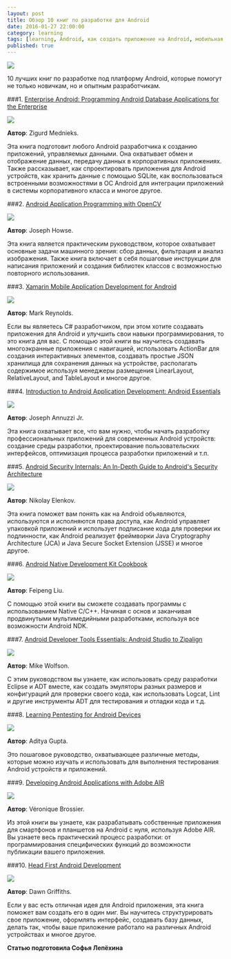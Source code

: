 ```yaml
---
layout: post
title: Обзор 10 книг по разработке для Android
date: 2016-01-27 22:00:00
category: learning
tags: [learning, Android, как создать приложение на Android, мобильная разработка, programming, книги по Android, обучение программированию, изучение программирования, список литературы по программированию, лучшие книги для работы на Android, книги по программированию]
published: true
---
```


<img src="http://files.vividscreen.info/soft/0343e0e7f2f37aeb23ac5e55e2615c28/Android-Tech-Background-2880x1920.jpg" class="img-responsive" /><br />

10 лучших книг по разработке под платформу Android, которые помогут не только новичкам, но и опытным разработчикам.

<!-- more -->


###1. [Enterprise Android: Programming Android Database Applications for the Enterprise](http://www.amazon.com/Enterprise-Android-Programming-Database-Applications/dp/1118183495/ref=sr_1_1?ie=UTF8&qid=1453798642&sr=8-1&keywords=Enterprise+Android)

<img src="img/Enterprise-Android-Programming-Android-Database-Applications-for-the-Enterprise1118183495.jpg" class="img-responsive" /><br />

**Автор**: Zigurd Mednieks. 

Эта книга подготовит любого Android разработчика к созданию приложений, управляемых данными. Она охватывает обмен и отображение данных, передачу данных в корпоративных приложениях. Также рассказывает, как спроектировать приложения для Android устройств, как хранить данные с помощью SQLite, как воспользоваться встроенными возможностями в ОС Android для интеграции приложений в системы корпоративного класса и многое другое.

###2. [Android Application Programming with OpenCV](http://www.amazon.com/Android-Application-Programming-OpenCV-Joseph-ebook/dp/B00FF8OL8Y/ref=sr_1_1?ie=UTF8&qid=1453798724&sr=8-1&keywords=Android+Application+Programming+with+OpenCV)

<img src="img/7540a50ab78cf65278be2d220882d6dabf6d658c.jpg" class="img-responsive" /><br />

**Автор**: Joseph Howse. 

Эта книга является практическим руководством, которое охватывает основные задачи машинного зрения: сбор данных, фильтрация и анализ изображения. Также книга включает в себя пошаговые инструкции для написания приложений и создания библиотек классов с возможностью повторного использования.

###3. [Xamarin Mobile Application Development for Android](http://www.amazon.com/Xamarin-Mobile-Application-Development-Android/dp/1783559160/ref=sr_1_2?ie=UTF8&qid=1453798745&sr=8-2&keywords=Xamarin+Mobile+Application+Development+for+Android)

<img src="img/1cc451c66e7a2952a11724c6b24a460e.jpg" class="img-responsive" /><br />

**Автор**: Mark Reynolds. 

Если вы являетесь C# разработчиком, при этом хотите создавать приложения для Android и улучшить свои навыки программирования, то это книга для вас. С помощью этой книги вы научитесь создавать многоэкранные приложения с навигацией, использовать ActionBar для создания интерактивных элементов, создавать простые JSON хранилища для сохранения данных на устройстве, располагать содержимое используя менеджеры размещения LinearLayout, RelativeLayout, and TableLayout и многое другое.

###4. [Introduction to Android Application Development: Android Essentials](http://www.amazon.com/Introduction-Android-Application-Development-Essentials/dp/0321940261/ref=sr_1_1?ie=UTF8&qid=1453798767&sr=8-1&keywords=Introduction+to+Android+Application+Development%2C+4th+Edition) 

<img src="img/Lymrs9IZJH.png" class="img-responsive" /><br />

**Автор**: Joseph Annuzzi Jr. 

Эта книга охватывает все, что вам нужно, чтобы начать разработку профессиональных приложений для современных Android устройств: создание среды разработки, проектирование пользовательских интерфейсов, оптимизация процесса разработки приложений и т.п. 

###5. [Android Security Internals: An In-Depth Guide to Android's Security Architecture](http://www.amazon.com/Android-Security-Internals--Depth-Architecture/dp/1593275811/ref=sr_1_1?ie=UTF8&qid=1453798815&sr=8-1&keywords=Android+Security+Internals)

<img src="img/orm_front_cover.jpg" class="img-responsive" /><br />

**Автор**: Nikolay Elenkov. 

Эта книга поможет вам понять как на Android объявляются, используются и исполняются права доступа, как Android управляет упаковкой приложений и использует подписание кода для проверки их подлинности, как Android реализует фреймворки Java Cryptography Architecture (JCA) и Java Secure Socket Extension (JSSE) и многое другое.

###6. [Android Native Development Kit Cookbook](http://www.amazon.com/Android-Native-Development-Kit-Cookbook/dp/1849691509/ref=sr_1_1?ie=UTF8&qid=1453798542&sr=8-1&keywords=Android+Native+Development+Kit+Cookbook) 

<img src="img/101244.jpg" class="img-responsive" /><br />

**Автор**: Feipeng Liu. 

С помощью этой книги вы сможете создавать программы с использованием Native C/C++. Начиная с основ и заканчивая продвинутыми мультимедийными разработками, используя все возможности Android NDK. 

###7. [Android Developer Tools Essentials: Android Studio to Zipalign](http://www.amazon.com/Android-Developer-Tools-Essentials-Zipalign/dp/1449328210/ref=sr_1_1?ie=UTF8&qid=1453798569&sr=8-1&keywords=Android+Developer+Tools+Essentials) 

<img src="img/1419906986.jpg" class="img-responsive" /><br />

**Автор**: Mike Wolfson. 

С этим руководством вы узнаете, как использовать среду разработки Eclipse и ADT вместе, как создать эмуляторы разных размеров и конфигураций для проверки своего кода, как использовать Logcat, Lint и другие инструменты ADT для тестирования и отладки кода и т.д.

###8. [Learning Pentesting for Android Devices](http://www.amazon.com/Learning-Pentesting-Android-Devices-Aditya/dp/1783288981/ref=sr_1_1?ie=UTF8&qid=1453798614&sr=8-1&keywords=Learning+Pentesting+for+Android+Devices) 

<img src="img/002ea80c.jpeg" class="img-responsive" /><br />

**Автор**: Aditya Gupta. 

Это пошаговое руководство, охватывающее различные методы, которые можно изучать и использовать для выполнения тестирования Android устройств и приложений. 

###9. [Developing Android Applications with Adobe AIR](http://www.amazon.com/Developing-Android-Applications-Developer-Library-ebook/dp/B004W8ZL2I/ref=sr_1_1?ie=UTF8&qid=1453798194&sr=8-1&keywords=Developing+Android+Applications+with+Adobe+AIR) 

<img src="img/orm_front_cover2.jpg" class="img-responsive" /><br />

**Автор**: Véronique Brossier. 

Из этой книги вы узнаете, как разрабатывать собственные приложения для смартфонов и планшетов на Android с нуля, используя Adobe AIR. Вы узнаете весь практический процесс разработки: от программирования специфических функций до возможности публикации вашего приложения.

###10. [Head First Android Development](http://www.amazon.com/Head-First-Android-Development-Griffiths/dp/1449362184/ref=sr_1_1?ie=UTF8&qid=1453798251&sr=8-1&keywords=Head+First+Android+Development) 

<img src="img/68747470733a2f2f646f6772696666697468732e6769746875622e696f2f486561644669727374416e64726f69642f696d616765732f686661636f7665722e6a7067.jpg" class="img-responsive" /><br />

**Автор**: Dawn Griffiths. 

Если у вас есть отличная идея для Android приложения, эта книга поможет вам создать его в один миг. Вы научитесь структурировать свое приложение, оформлять интерфейс, создавать базу данных, делать так, чтобы ваше приложение работало на различных Android устройствах и многое другое.

**Статью подготовила Софья Лепёхина**

